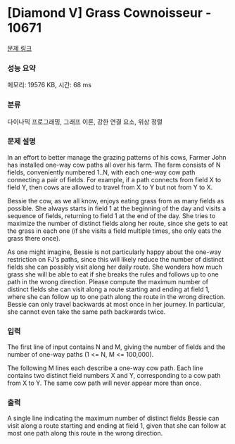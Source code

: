 # [Diamond V] Grass Cownoisseur - 10671 

[문제 링크](https://www.acmicpc.net/problem/10671) 

### 성능 요약

메모리: 19576 KB, 시간: 68 ms

### 분류

다이나믹 프로그래밍, 그래프 이론, 강한 연결 요소, 위상 정렬

### 문제 설명

<p>In an effort to better manage the grazing patterns of his cows, Farmer John has installed one-way cow paths all over his farm.  The farm consists of N fields, conveniently numbered 1..N, with each one-way cow path connecting a pair of fields.  For example, if a path connects from field X to field Y, then cows are allowed to travel from X to Y but not from Y to X.</p>

<p>Bessie the cow, as we all know, enjoys eating grass from as many fields as possible.  She always starts in field 1 at the beginning of the day and visits a sequence of fields, returning to field 1 at the end of the day.  She tries to maximize the number of distinct fields along her route, since she gets to eat the grass in each one (if she visits a field multiple times, she only eats the grass there once).</p>

<p>As one might imagine, Bessie is not particularly happy about the one-way restriction on FJ's paths, since this will likely reduce the number of distinct fields she can possibly visit along her daily route.  She wonders how much grass she will be able to eat if she breaks the rules and follows up to one path in the wrong direction. Please compute the maximum number of distinct fields she can visit along a route starting and ending at field 1, where she can follow up to one path along the route in the wrong direction.  Bessie can only travel backwards at most once in her journey.  In particular, she cannot even take the same path backwards twice. </p>

### 입력 

 <p>The first line of input contains N and M, giving the number of fields and the number of one-way paths (1 <= N, M <= 100,000).</p>

<p>The following M lines each describe a one-way cow path.  Each line contains two distinct field numbers X and Y, corresponding to a cow path from X to Y.  The same cow path will never appear more than once.</p>

### 출력 

 <p>A single line indicating the maximum number of distinct fields Bessie can visit along a route starting and ending at field 1, given that she can follow at most one path along this route in the wrong direction.</p>

